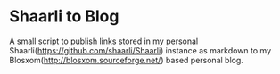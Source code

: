 Shaarli to Blog
===

A small script to publish links stored in my personal Shaarli(https://github.com/shaarli/Shaarli) instance as markdown to my Blosxom(http://blosxom.sourceforge.net/) based personal blog.


